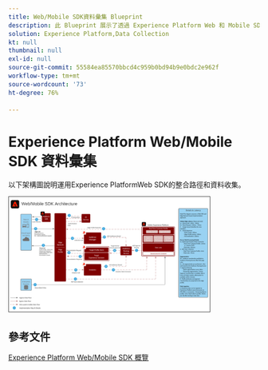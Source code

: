 ```yaml
---
title: Web/Mobile SDK資料彙集 Blueprint
description: 此 Blueprint 展示了透過 Experience Platform Web 和 Mobile SDK 的架構和擷取
solution: Experience Platform,Data Collection
kt: null
thumbnail: null
exl-id: null
source-git-commit: 55584ea85570bbcd4c959b0bd94b9e0bdc2e962f
workflow-type: tm+mt
source-wordcount: '73'
ht-degree: 76%

---
```


# Experience Platform Web/Mobile SDK 資料彙集

以下架構圖說明運用Experience PlatformWeb SDK的整合路徑和資料收集。

<img src="assets/web_sdk_flow.svg" alt="使用 Experience Platform Web 和 Mobile SDK 實施的參考架構" style="width:80%; border:1px solid #4a4a4a" />

## 參考文件

[Experience Platform Web/Mobile SDK 概覽](https://experienceleague.adobe.com/docs/experience-platform/edge/home.html?lang=zh-Hant)
